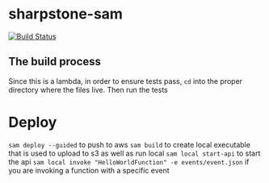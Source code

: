 # sharpstone-sam
[![Build Status](https://travis-ci.com/kevellis124/sharpstone-sam.svg?branch=main)](https://travis-ci.com/kevellis124/sharpstone-sam)

## The build process
Since this is a lambda, in order to ensure tests pass, `cd` into the proper directory where the files live. Then run the tests

# Deploy

`sam deploy --guided` to push to aws
`sam build` to create local executable that is used to upload to s3 as well as run local
`sam local start-api` to start the api
`sam local invoke "HelloWorldFunction" -e events/event.json` if you are invoking a function with a specific event
